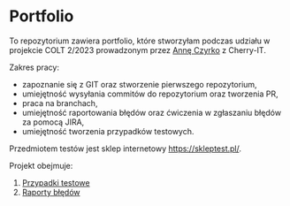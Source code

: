 # Portfolio

To repozytorium zawiera portfolio, które stworzyłam podczas udziału w projekcie COLT 2/2023 prowadzonym przez [Annę Czyrko](https://www.linkedin.com/in/ania-czyrko-05933aa1/) z Cherry-IT.

Zakres pracy:
- zapoznanie się z GIT oraz stworzenie pierwszego repozytorium,
- umiejętność wysyłania commitów do repozytorium oraz tworzenia PR,
- praca na branchach,
- umiejętność raportowania błędów oraz ćwiczenia w zgłaszaniu błędów za pomocą JIRA,
- umiejętność tworzenia przypadków testowych.

Przedmiotem testów jest sklep internetowy https://skleptest.pl/.

Projekt obejmuje:
1. [Przypadki testowe](https://docs.google.com/spreadsheets/d/1qtvzUVJrt6jkIPzGqLiCNp43ICbGzRUG/edit?usp=sharing&ouid=110133304186287068341&rtpof=true&sd=true)
2. [Raporty błędów](https://docs.google.com/spreadsheets/d/1ymsVNEg0DykPaGClcI6LBfXYcFpchWel/edit?usp=sharing&ouid=110133304186287068341&rtpof=true&sd=true)




